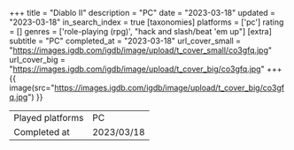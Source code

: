 +++
title = "Diablo II"
description = "PC"
date = "2023-03-18"
updated = "2023-03-18"
in_search_index = true
[taxonomies]
platforms = ['pc']
rating = []
genres = ['role-playing (rpg)', "hack and slash/beat 'em up"]
[extra]
subtitle = "PC"
completed_at = "2023-03-18"
url_cover_small = "https://images.igdb.com/igdb/image/upload/t_cover_small/co3gfq.jpg"
url_cover_big = "https://images.igdb.com/igdb/image/upload/t_cover_big/co3gfq.jpg"
+++
{{ image(src="https://images.igdb.com/igdb/image/upload/t_cover_big/co3gfq.jpg") }}

|              |            |
| ------------ | ---------- |
| Played platforms    | PC |
| Completed at | 2023/03/18 |

